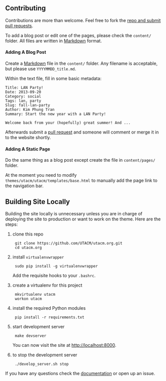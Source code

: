 ## Contributing

Contributions are more than welcome. Feel free to fork the [repo and submit pull
requests][pr].

To add a blog post or edit one of the pages, please check the `content/` folder.
All files are written in [Markdown][md] format.

#### Adding A Blog Post

Create a [Markdown][md] file in the `content/` folder. Any filename is
acceptable, but please use `YYYYMMDD_title.md`.

Within the text file, fill in some basic metadata:

    Title: LAN Party!
    Date: 2013-09-20
    Category: social
    Tags: lan, party
    Slug: fall-lan-party
    Author: Kim Phung Tran
    Summary: Start the new year with a LAN Party!

    Welcome back from your (hopefully) great summer! And ...

Afterwards submit a [pull request][pr] and someone will comment or merge it in
to the website shortly.

#### Adding A Static Page

Do the same thing as a blog post except create the file in `content/pages/`
folder.

At the moment you need to modify `themes/utacm/utacm/templates/base.html` to
manually add the page link to the navigation bar.

## Building Site Locally

Building the site locally is unnecessary unless you are in charge of deploying
the site to production or want to work on the theme. Here are the steps:

1. clone this repo

        git clone https://github.com/UTACM/utacm.org.git
        cd utacm.org

2. install `virtualenvwrapper`

        sudo pip install -g virtualenvwrapper

    Add the requisite hooks to your `.bashrc`.

3. create a virtualenv for this project

        mkvirtualenv utacm
        workon utacm

4. install the required Python modules

        pip install -r requirements.txt

5. start development server

        make devserver

    You can now visit the site at [http://localhost:8000](http://localhost:8000).

6. to stop the development server

        ./develop_server.sh stop

If you have any questions check the [documentation][doc] or open up an issue.

[doc]: http://docs.getpelican.com/en/3.2/index.html
[md]: https://daringfireball.net/projects/markdown/basics
[pr]: https://help.github.com/articles/using-pull-requests
